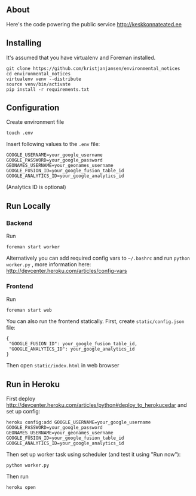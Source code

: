 ## About 

Here's the code powering the public service http://keskkonnateated.ee

## Installing

It's assumed that you have virtualenv and Foreman installed.

```
git clone https://github.com/kristjanjansen/environmental_notices
cd environmental_notices
virtualenv venv --distribute
source venv/bin/activate
pip install -r requirements.txt
```

## Configuration

Create environment file
```
touch .env
```

Insert following values to the ```.env``` file:
```
GOOGLE_USERNAME=your_google_username
GOOGLE_PASSWORD=your_google_password
GEONAMES_USERNAME=your_geonames_username
GOOGLE_FUSION_ID=your_google_fusion_table_id
GOOGLE_ANALYTICS_ID=your_google_analytics_id
```

(Analytics ID is optional)


## Run Locally

### Backend

Run
```
foreman start worker
```

Alternatively you can add required config vars to ```~/.bashrc``` and run ```python worker.py``` , more information here: http://devcenter.heroku.com/articles/config-vars

### Frontend

Run
```
foreman start web
```

You can also run the frontend statically. First, create ```static/config.json``` file:

```
{
 "GOOGLE_FUSION_ID": your_google_fusion_table_id,
 "GOOGLE_ANALYTICS_ID": your_google_analytics_id 
}
```

Then open ```static/index.html``` in web browser


## Run in Heroku

First deploy http://devcenter.heroku.com/articles/python#deploy_to_herokucedar and set up config:

```
heroku config:add GOOGLE_USERNAME=your_google_username GOOGLE_PASSWORD=your_google_password GEONAMES_USERNAME=your_geonames_username GOOGLE_FUSION_ID=your_google_fusion_table_id
GOOGLE_ANALYTICS_ID=your_google_analytics_id
```

Then set up worker task using scheduler (and test it using "Run now"):
```
python worker.py
```

Then run
```
heroku open
```